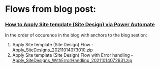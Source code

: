 # Flows from blog post:
### [How to Apply Site template (Site Design) via Power Automate](https://365corner.pl/2021/09/03/get-random-items-with-power-automate)

In the order of occurence in the blog with anchors to the blog sestion:
1. Apply Site template (Site Design) Flow - <a href="/PowerAutomate/ApplySiteTemplates/Apply_SiteDesigns_20211014073010.zip"> Apply_SiteDesigns_20211014073010.zip</a>
2. Apply Site template (Site Design) Flow with Error handling - <a href="/PowerAutomate/ApplySiteTemplates/Apply_SiteDesigns_WithErrorHandling_20211014072931.zip">Apply_SiteDesigns_WithErrorHandling_20211014072931.zip</a>
